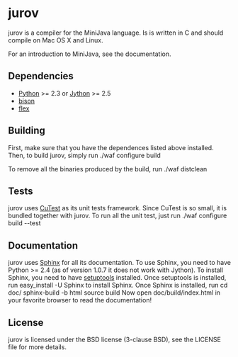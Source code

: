 jurov
=====

jurov is a compiler for the MiniJava language. Is is written in C and 
should compile on Mac OS X and Linux.

For an introduction to MiniJava, see the documentation.

Dependencies
------------
* [Python](http://www.python.org/) >= 2.3 or 
  [Jython](http://www.jython.org/) >= 2.5
* [bison](http://www.gnu.org/software/bison/) 
* [flex](http://flex.sourceforge.net/)

Building
--------
First, make sure that you have the dependences listed above installed.
Then, to build jurov, simply run
    ./waf configure build

To remove all the binaries produced by the build, run
    ./waf distclean

Tests
-----
jurov uses [CuTest](http://cutest.sourceforge.net/) as its 
unit tests framework. Since CuTest is so small, it is bundled 
together with jurov. To run all the unit test, just run
    ./waf configure build --test

Documentation
-------------
jurov uses [Sphinx](http://sphinx.pocoo.org/) for all its documentation. 
To use Sphinx, you need to have Python >= 2.4 (as of version 1.0.7 it does not 
work with Jython). To install Sphinx, you need to have 
[setuptools](http://pypi.python.org/pypi/setuptools) installed. Once 
setuptools is installed, run
    easy_install -U Sphinx
to install Sphinx. Once Sphinx is installed, run
    cd doc/
    sphinx-build -b html source build
Now open 
    doc/build/index.html 
in your favorite browser to read the documentation!

License
-------
jurov is licensed under the BSD license (3-clause BSD), see the LICENSE file 
for more details.
